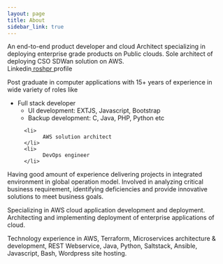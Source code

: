 ```yaml
---
layout: page
title: About
sidebar_link: true
---
```


<p class="message">
An end-to-end product developer and cloud Architect specializing in deploying enterprise grade products on Public clouds. Sole architect of deploying CSO SDWan solution on AWS.
<br>
Linkedin<a href="https://www.linkedin.com/in/roshpr/" target="_blank"> roshpr </a> profile
</p>
<p class="message">
Post graduate in computer applications with 15+ years of experience in wide variety of roles like
  <ul class="posts-list">
      <li>
            Full stack developer
            <ul>
                <li>
                    UI development: EXTJS, Javascript, Bootstrap
                </li>
                <li>
                    Backup development: C, Java, PHP, Python etc
                </li>  
            </ul>      
      </li>
      
      <li>
            AWS solution architect
      </li>
      <li>
            DevOps engineer
      </li>
      
  </ul>
  Having good amount of experience delivering projects in integrated environment in global operation model. Involved in analyzing critical business requirement, identifying deficiencies and provide innovative solutions to meet business goals.

<p class="message">
Specializing in AWS cloud application development and deployment. Architecting and implementing deployment of enterprise applications of cloud.
</p>
<p class="message">
Technology experience in AWS, Terraform, Microservices architecture & development, REST Webservice, Java, Python, Saltstack, Ansible, Javascript, Bash, Wordpress site hosting. 
</p>
